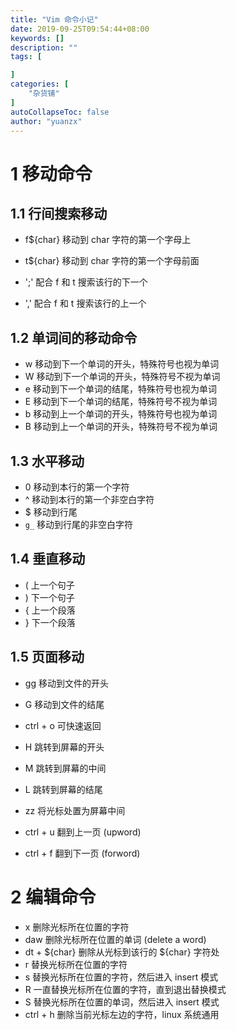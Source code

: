 ```yaml
---
title: "Vim 命令小记"
date: 2019-09-25T09:54:44+08:00
keywords: []
description: ""
tags: [

]
categories: [
    "杂货铺"
]
autoCollapseToc: false
author: "yuanzx"
---
```


# 1 移动命令

## 1.1 行间搜索移动

- f${char} 移动到 char 字符的第一个字母上
- t${char} 移动到 char 字符的第一个字母前面 

- ';' 配合 f 和 t 搜索该行的下一个
- ',' 配合 f 和 t 搜索该行的上一个

## 1.2 单词间的移动命令

- w 移动到下一个单词的开头，特殊符号也视为单词
- W 移动到下一个单词的开头，特殊符号不视为单词
- e 移动到下一个单词的结尾，特殊符号也视为单词
- E 移动到下一个单词的结尾，特殊符号不视为单词
- b 移动到上一个单词的开头，特殊符号也视为单词
- B 移动到上一个单词的开头，特殊符号不视为单词

## 1.3 水平移动

- 0 移动到本行的第一个字符
- ^ 移动到本行的第一个非空白字符
- $ 移动到行尾
- `g_` 移动到行尾的非空白字符

## 1.4 垂直移动

- ( 上一个句子
- ) 下一个句子
- { 上一个段落
- } 下一个段落

## 1.5 页面移动 

- gg 移动到文件的开头
- G 移动到文件的结尾
- ctrl + o 可快速返回

- H 跳转到屏幕的开头
- M 跳转到屏幕的中间
- L 跳转到屏幕的结尾
- zz 将光标处置为屏幕中间

- ctrl + u 翻到上一页 (upword)
- ctrl + f 翻到下一页 (forword)

# 2 编辑命令

- x 删除光标所在位置的字符
- daw 删除光标所在位置的单词 (delete a word)
- dt + ${char} 删除从光标到该行的 ${char} 字符处
- r 替换光标所在位置的字符
- s 替换光标所在位置的字符，然后进入 insert 模式
- R 一直替换光标所在位置的字符，直到退出替换模式
- S 替换光标所在位置的单词，然后进入 insert 模式
- ctrl + h 删除当前光标左边的字符，linux 系统通用